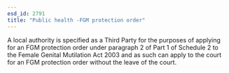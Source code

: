 ```yaml
---
esd_id: 2791
title: "Public health -FGM protection order"
---
```


A local authority is specified as a Third Party for the purposes of applying for an FGM protection order under paragraph 2 of Part 1 of Schedule 2 to the Female Genital Mutilation Act 2003 and as such can apply to the court for an FGM protection order without the leave of the court.

